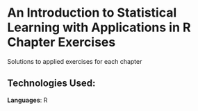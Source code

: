 # An Introduction to Statistical Learning with Applications in R Chapter Exercises

Solutions to applied exercises for each chapter

## Technologies Used:
**Languages**:
R
